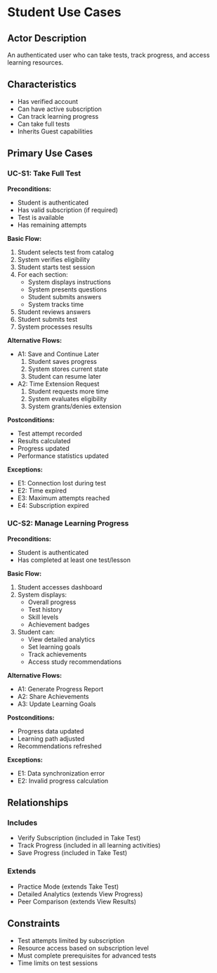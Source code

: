 # Student Use Cases

## Actor Description

An authenticated user who can take tests, track progress, and access learning resources.

## Characteristics

- Has verified account
- Can have active subscription
- Can track learning progress
- Can take full tests
- Inherits Guest capabilities

## Primary Use Cases

### UC-S1: Take Full Test

**Preconditions:**

- Student is authenticated
- Has valid subscription (if required)
- Test is available
- Has remaining attempts

**Basic Flow:**

1. Student selects test from catalog
2. System verifies eligibility
3. Student starts test session
4. For each section:
   - System displays instructions
   - System presents questions
   - Student submits answers
   - System tracks time
5. Student reviews answers
6. Student submits test
7. System processes results

**Alternative Flows:**

- A1: Save and Continue Later
  1. Student saves progress
  2. System stores current state
  3. Student can resume later
- A2: Time Extension Request
  1. Student requests more time
  2. System evaluates eligibility
  3. System grants/denies extension

**Postconditions:**

- Test attempt recorded
- Results calculated
- Progress updated
- Performance statistics updated

**Exceptions:**

- E1: Connection lost during test
- E2: Time expired
- E3: Maximum attempts reached
- E4: Subscription expired

### UC-S2: Manage Learning Progress

**Preconditions:**

- Student is authenticated
- Has completed at least one test/lesson

**Basic Flow:**

1. Student accesses dashboard
2. System displays:
   - Overall progress
   - Test history
   - Skill levels
   - Achievement badges
3. Student can:
   - View detailed analytics
   - Set learning goals
   - Track achievements
   - Access study recommendations

**Alternative Flows:**

- A1: Generate Progress Report
- A2: Share Achievements
- A3: Update Learning Goals

**Postconditions:**

- Progress data updated
- Learning path adjusted
- Recommendations refreshed

**Exceptions:**

- E1: Data synchronization error
- E2: Invalid progress calculation

## Relationships

### Includes

- Verify Subscription (included in Take Test)
- Track Progress (included in all learning activities)
- Save Progress (included in Take Test)

### Extends

- Practice Mode (extends Take Test)
- Detailed Analytics (extends View Progress)
- Peer Comparison (extends View Results)

## Constraints

- Test attempts limited by subscription
- Resource access based on subscription level
- Must complete prerequisites for advanced tests
- Time limits on test sessions
